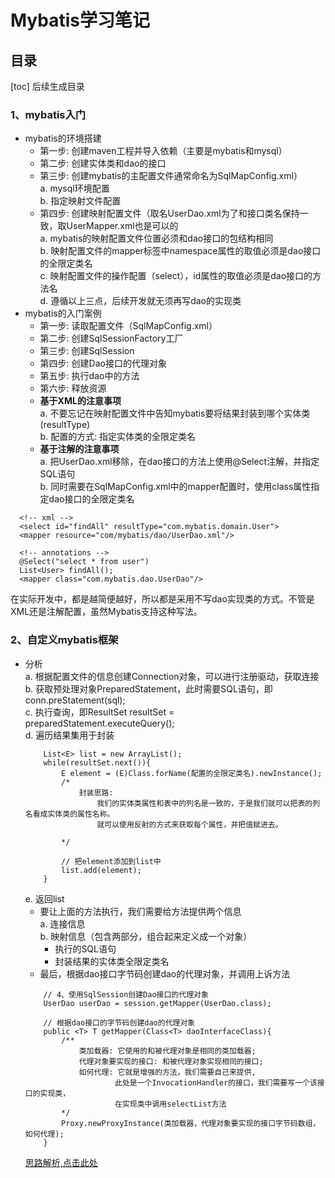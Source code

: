 # Mybatis学习笔记   
## 目录   

[toc] 后续生成目录

### 1、mybatis入门  
  + mybatis的环境搭建   
    - 第一步: 创建maven工程并导入依赖（主要是mybatis和mysql）  
    - 第二步: 创建实体类和dao的接口  
    - 第三步: 创建mybatis的主配置文件通常命名为SqlMapConfig.xml）    
    a. mysql环境配置   
    b. 指定映射文件配置  
    - 第四步: 创建映射配置文件（取名UserDao.xml为了和接口类名保持一致，取UserMapper.xml也是可以的   
    a. mybatis的映射配置文件位置必须和dao接口的包结构相同  
    b. 映射配置文件的mapper标签中namespace属性的取值必须是dao接口的全限定类名  
    c. 映射配置文件的操作配置（select），id属性的取值必须是dao接口的方法名  
    d. 遵循以上三点，后续开发就无须再写dao的实现类  
  + mybatis的入门案例  
    - 第一步: 读取配置文件（SqlMapConfig.xml）  
    - 第二步: 创建SqlSessionFactory工厂  
    - 第三步: 创建SqlSession  
    - 第四步: 创建Dao接口的代理对象  
    - 第五步: 执行dao中的方法  
    - 第六步: 释放资源  
    - **基于XML的注意事项**  
      a. 不要忘记在映射配置文件中告知mybatis要将结果封装到哪个实体类(resultType)  
      b. 配置的方式: 指定实体类的全限定类名  
    - **基于注解的注意事项**  
      a. 把UserDao.xml移除，在dao接口的方法上使用@Select注解，并指定SQL语句  
      b. 同时需要在SqlMapConfig.xml中的mapper配置时，使用class属性指定dao接口的全限定类名  
  ```
    <!-- xml -->
    <select id="findAll" resultType="com.mybatis.domain.User">  
    <mapper resource="com/mybatis/dao/UserDao.xml"/> 
    
    <!-- annotations -->
    @Select("select * from user")
    List<User> findAll();
    <mapper class="com.mybatis.dao.UserDao"/>
  ```
  在实际开发中，都是越简便越好，所以都是采用不写dao实现类的方式。不管是XML还是注解配置，虽然Mybatis支持这种写法。
  
### 2、自定义mybatis框架  
  + 分析  
    a. 根据配置文件的信息创建Connection对象，可以进行注册驱动，获取连接  
    b. 获取预处理对象PreparedStatement，此时需要SQL语句，即conn.preStatement(sql);  
    c. 执行查询，即ResultSet resultSet = preparedStatement.executeQuery();  
    d. 遍历结果集用于封装  
    ```
        List<E> list = new ArrayList();
        while(resultSet.next()){
            E element = (E)Class.forName(配置的全限定类名).newInstance();
            /*
                封装思路:
                    我们的实体类属性和表中的列名是一致的，于是我们就可以把表的列名看成实体类的属性名称。
                    就可以使用反射的方式来获取每个属性，并把值赋进去。
                    
            */
            
            // 把element添加到list中
            list.add(element);
        }
    ```  
    e. 返回list 
    - 要让上面的方法执行，我们需要给方法提供两个信息  
      a. 连接信息  
      b. 映射信息（包含两部分，组合起来定义成一个对象）  
        + 执行的SQL语句  
        + 封装结果的实体类全限定类名  
    - 最后，根据dao接口字节码创建dao的代理对象，并调用上诉方法  
    ```
        // 4、使用SqlSession创建Dao接口的代理对象  
        UserDao userDao = session.getMapper(UserDao.class);
        
        // 根据dao接口的字节码创建dao的代理对象  
        public <T> T getMapper(Class<T> daoInterfaceClass){
            /**
                类加载器: 它使用的和被代理对象是相同的类加载器;
                代理对象要实现的接口: 和被代理对象实现相同的接口;  
                如何代理: 它就是增强的方法，我们需要自己来提供,
                        此处是一个InvocationHandler的接口，我们需要写一个该接口的实现类，
                        在实现类中调用selectList方法
            */
            Proxy.newProxyInstance(类加载器，代理对象要实现的接口字节码数组，如何代理);
        }
    ```
    [思路解析,点击此处](https://www.cnblogs.com/622-yzl/p/11003636.html)  
    
    
         
         
    
    
    
    
  
  
    
      
        
      
      
        
  